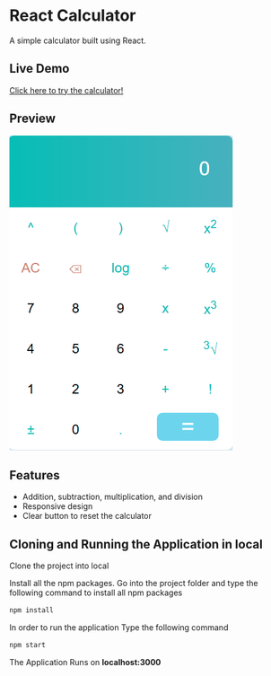 # React Calculator

A simple calculator built using React.

## Live Demo
[Click here to try the calculator!](https://arbabzaheer.github.io/react-calculator)

## Preview
![Calculator Demo](gifs/calculator-demo.gif)

## Features
- Addition, subtraction, multiplication, and division
- Responsive design
- Clear button to reset the calculator


## Cloning and Running the Application in local

Clone the project into local

Install all the npm packages. Go into the project folder and type the following command to install all npm packages

```bash
npm install
```

In order to run the application Type the following command

```bash
npm start
```

The Application Runs on **localhost:3000**
